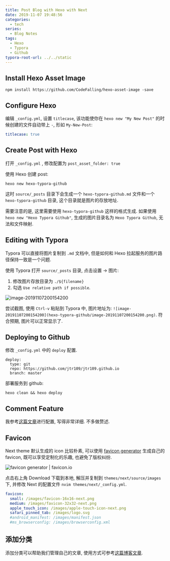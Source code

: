 ```yaml
---
title: Post Blog with Hexo with Next
date: 2019-11-07 19:48:56
categories:
  - tech
series:
  - Blog Notes
tags:
  - Hexo
  - Typora
  - Github
typora-root-url: ../../static
---
```


## Install Hexo Asset Image

```shell
npm install https://github.com/CodeFalling/hexo-asset-image -save
```

## Configure Hexo

编辑 `_config.yml`, 设置 `titlecase`, 该功能使你在 `hexo new "My New Post"`  的时候创建的文件自动带上 `-`, 形如 `My-New-Post`:

```yml
titlecase: true
```

## Create Post with Hexo

打开 `_config.yml` , 修改配置为 `post_asset_folder: true`

使用 Hexo 创建 post:

```shell
hexo new hexo-typora-github
```

这时 `source/_posts` 目录下会生成一个 `hexo-typora-github.md` 文件和一个 `hexo-typora-github` 目录, 这个目录就是图片的存放地址.

需要注意的是, 这里需要使用 `hexo-typora-github` 这样的格式生成. 如果使用 `hexo new "Hexo Typora Github"`, 生成的图片目录名为 `Hexo Typora Github`, 无法和文件映射.

## Editing with Typora

Typora 可以直接将图片复制到 `.md` 文档中, 但是如何和 Hexo 拉起服务的图片路径保持一致是一个问题.

使用 Typora 打开 `source/_posts` 目录, 点击设置 -> 图片:

1. 修改图片存放目录为 `./${filename}`
2. 勾选 `Use relative path if possible`.

![image-20191107200154200](/images/hexo-typora-github.assets/image-20191107200154200.png)

尝试截图, 使用 `Ctrl-v` 粘贴到 Typora 中, 图片地址为: `![image-20191107200154200](hexo-typora-github/image-20191107200154200.png)`. 符合预期, 图片可以正常显示了.

## Deploying to Github

修改 `_config.yml` 中的 `deploy` 配置.

```shell
deploy:
  type: git
  repo: https://github.com/jtr109/jtr109.github.io
  branch: master 
```

 部署服务到 github:

```shell
hexo clean && hexo deploy
```

## Comment Feature

我参考[这篇文章](https://www.jianshu.com/p/d68de067ea74)进行配置, 写得非常详细. 不多做赘述.

## Favicon

Next theme 默认生成的 icon 比较朴素, 可以使用 [favicon generator](https://favicon.io/favicon-generator/) 生成自己的 favicon, 既可以享受定制化的乐趣, 也避免了版权纠纷.

![favicon generator | favicon.io](/images/hexo-typora-github.assets/image-20191109115147241.png)

点击右上角 Download 下载到本地, 解压并复制到 `themes/next/source/images` 下, 并修改 Next 的配置文件 `nvim themes/next/_config.yml`.

```yml
favicon:
  small: /images/favicon-16x16-next.png
  medium: /images/favicon-32x32-next.png
  apple_touch_icon: /images/apple-touch-icon-next.png
  safari_pinned_tab: /images/logo.svg
  #android_manifest: /images/manifest.json
  #ms_browserconfig: /images/browserconfig.xml
```

## 添加分类

添加分类可以帮助我们管理自己的文章, 使用方式可参考[这篇博客文章](https://whx4j8.github.io/2016/03/16/hexo-next-%E6%B7%BB%E5%8A%A0%E4%B8%BA%E6%96%87%E7%AB%A0%E6%B7%BB%E5%8A%A0%E5%88%86%E7%B1%BB/).
